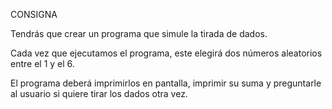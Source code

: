 CONSIGNA

Tendrás que crear un programa que simule la tirada de dados.

Cada vez que ejecutamos el programa, este elegirá dos números aleatorios entre el 1 y el 6. 

El programa deberá imprimirlos en pantalla, imprimir su suma y preguntarle al usuario si quiere tirar los dados otra vez.
